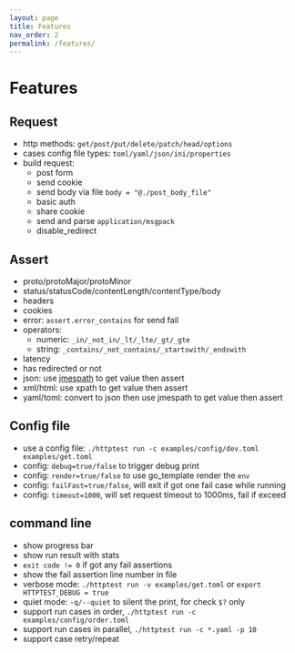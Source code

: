 ```yaml
---
layout: page
title: Features
nav_order: 2
permalink: /features/
---
```


# Features

## Request

- http methods: `get/post/put/delete/patch/head/options`
- cases config file types: `toml/yaml/json/ini/properties`
- build request:
    - post form
    - send cookie
    - send body via file `body = "@./post_body_file"`
    - basic auth
    - share cookie
    - send and parse `application/msgpack`
    - disable_redirect

## Assert

- proto/protoMajor/protoMinor
- status/statusCode/contentLength/contentType/body
- headers
- cookies
- error: `assert.error_contains` for send fail
- operators:
  - numeric: `_in/_not_in/_lt/_lte/_gt/_gte`
  - string: `_contains/_not_contains/_startswith/_endswith`
- latency
- has redirected or not
- json: use [jmespath](https://jmespath.org/tutorial.html) to get value then assert
- xml/html: use xpath to get value then assert
- yaml/toml: convert to json then use jmespath to get value then assert

## Config file

- use a config file: `./httptest run -c examples/config/dev.toml examples/get.toml`
- config: `debug=true/false` to trigger debug print
- config: `render=true/false` to use  go_template render the `env`
- config: `failFast=true/false`, will exit if got one fail case while running
- config: `timeout=1000`, will set request timeout to 1000ms, fail if exceed

## command line

- show progress bar
- show run result with stats
- `exit code != 0` if got any fail assertions
- show the fail assertion line number in file
- verbose mode: `./httptest run -v examples/get.toml` or `export HTTPTEST_DEBUG = true`
- quiet mode: `-q/--quiet` to silent the print, for check `$?` only
- support run cases in order, `./httptest run -c examples/config/order.toml`
- support run cases in parallel, `./httptest run -c *.yaml -p 10`
- support case retry/repeat




